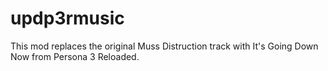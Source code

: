 # updp3rmusic
This mod replaces the original Muss Distruction track with It's Going Down Now from Persona 3 Reloaded.
